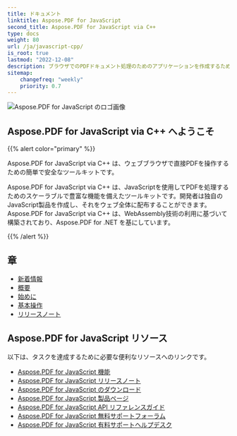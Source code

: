 ```yaml
---
title: ドキュメント
linktitle: Aspose.PDF for JavaScript
second_title: Aspose.PDF for JavaScript via C++
type: docs
weight: 80
url: /ja/javascript-cpp/
is_root: true
lastmod: "2022-12-08"
description: ブラウザでのPDFドキュメント処理のためのアプリケーションを作成するために、Aspose.PDF for JavaScript の使用方法を学びます。
sitemap:
    changefreq: "weekly"
    priority: 0.7
---
```

![Aspose.PDF for JavaScript のロゴ画像](aspose_pdf-for-javascript-cpp.png)

<h2>Aspose.PDF for JavaScript via C++ へようこそ</h2>

{{% alert color="primary" %}}

Aspose.PDF for JavaScript via C++ は、ウェブブラウザで直接PDFを操作するための簡単で安全なツールキットです。

Aspose.PDF for JavaScript via C++ は、JavaScriptを使用してPDFを処理するためのスケーラブルで豊富な機能を備えたツールキットです。開発者は独自のJavaScript製品を作成し、それをウェブ全体に配布することができます。Aspose.PDF for JavaScript via C++ は、WebAssembly技術の利用に基づいて構築されており、Aspose.PDF for .NET を基にしています。

{{% /alert %}}

<h2>章</h2>

- [新着情報](/pdf/ja/javascript-cpp/whatsnew/)
- [概要](/pdf/ja/javascript-cpp/overview/)
- [始めに](/pdf/ja/javascript-cpp/get-started/)
- [基本操作](/pdf/ja/javascript-cpp/basic-operations/)
- [リリースノート](https://releases.aspose.com/pdf/javascriptcpp/release-notes/)

<h2>Aspose.PDF for JavaScript リソース</h2>

以下は、タスクを達成するために必要な便利なリソースへのリンクです。

- [Aspose.PDF for JavaScript 機能](/pdf/ja/javascript-cpp/key-features/)
- [Aspose.PDF for JavaScript リリースノート](https://releases.aspose.com/pdf/javascriptcpp/release-notes/)
- [Aspose.PDF for JavaScript のダウンロード](https://releases.aspose.com/pdf/javascriptcpp/)
- [Aspose.PDF for JavaScript 製品ページ](https://products.aspose.com/pdf/javascript-cpp/)
- [Aspose.PDF for JavaScript API リファレンスガイド](https://reference.aspose.com/pdf/javascript-cpp/)
- [Aspose.PDF for JavaScript 無料サポートフォーラム](https://forum.aspose.com/c/pdf/10)
- [Aspose.PDF for JavaScript 有料サポートヘルプデスク](https://helpdesk.aspose.com/)